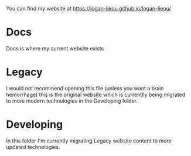 You can find my website at https://logan-lieou.github.io/logan-lieou/

# Docs

Docs is where my current website exists

# Legacy

I would not recommend opening this file (unless you want a brain hemorrhage) this is the original website which is currentlly being migrated to more modern technologies in the Developing folder.

# Developing

In this folder I'm currently migrating Legacy website content to more updated technologies.
